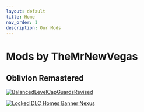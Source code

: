 ```yaml
---
layout: default
title: Home
nav_order: 1
description: Our Mods
---
```


# Mods by TheMrNewVegas

## Oblivion Remastered

[![BalancedLevelCapGuardsRevised](https://github.com/user-attachments/assets/090b263e-f78d-4386-8fd0-1d41aa6bf4de)](https://www.nexusmods.com/oblivionremastered/mods/4008)

[![Locked DLC Homes Banner Nexus](https://github.com/user-attachments/assets/b3c18827-aea9-463d-9902-42ce2d07c071)](https://www.nexusmods.com/oblivionremastered/mods/4263?tab=description)
